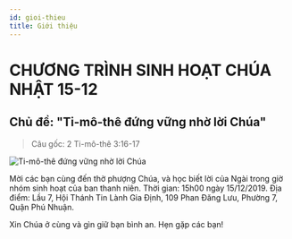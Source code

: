 ```yaml
---
id: gioi-thieu
title: Giới thiệu
---
```


# CHƯƠNG TRÌNH SINH HOẠT CHÚA NHẬT 15-12

## Chủ đề: "Ti-mô-thê đứng vững nhờ lời Chúa"

> Câu gốc: 2 Ti-mô-thê 3:16-17

![Ti-mô-thê đứng vững nhờ lời Chúa](https://scontent.fsgn5-4.fna.fbcdn.net/v/t1.0-9/79503369_2522416501348904_5108868782617526272_o.jpg?_nc_cat=102&_nc_ohc=pIzzJZ4zIC0AX_L2nyp&_nc_ht=scontent.fsgn5-4.fna&oh=f9d9a97ffe32091997f64312a5f908b8&oe=5EAB3BF4)

Mời các bạn cùng đến thờ phượng Chúa, và học biết lời của Ngài trong giờ nhóm sinh hoạt của ban thanh niên.
Thời gian: 15h00 ngày 15/12/2019.
Địa điểm: Lầu 7, Hội Thánh Tin Lành Gia Định, 109 Phan Đăng Lưu, Phường 7, Quận Phú Nhuận.

Xin Chúa ở cùng và gìn giữ bạn bình an.
Hẹn gặp các bạn!
